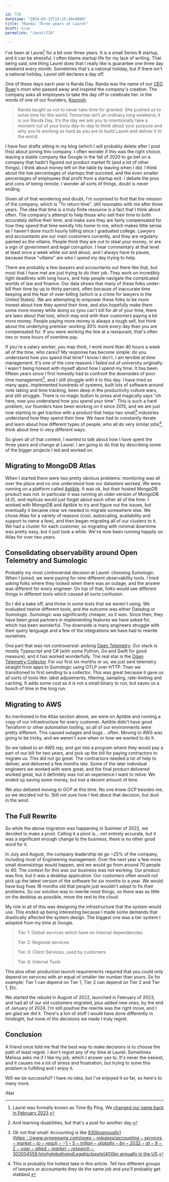 ```yaml
---

id: 728
datetime: "2024-03-15T15:25:48+0000"
title: "Randa: Three years at Laurel"
draft: true
permalink: "/post/728"

---
```


I've been at Laurel[^laurel] for a bit over three years. It is a small Series B startup, and it can be stressful. I often blame startup life for my lack of writing. That being said, one thing Laurel does that I really like is guarantee one three day weekend every month. Sometimes that's a national holiday, but if there isn't a national holiday, Laurel still declares a day off. 

[^laurel]: Laurel was formally known as Time By Ping. We [changed our name back in February 2023](https://www.laurel.ai/resources-post/goodbye-time-by-ping-hello-laurel-the-story-behind-our-new-identity).

One of these days each year is Randa Day. Randa was the name of our [CEO Ryan](https://www.linkedin.com/in/ryan-alshak-72815722/)'s mom who passed away and inspired the company's creation. The company asks all employees to take the day off to celebrate her. In the words of one of our founders, [Kourosh](https://www.linkedin.com/in/kouroshz/):

> Randa taught us not to never take time for granted. She pushed us to solve time for the world. Tomorrow isn’t an ordinary long weekend; it is our Randa Day. It’s the day we ask you to intentionally take a moment out of your busy day-to-day to think about your purpose and why you’re working as hard as you are to build Laurel and deliver it to the world.

I have four drafts sitting in my blog (which I will probably delete after I post this) about joining this company. I often wonder if this was the right choice, leaving a stable company like Google in the fall of 2020 to go bet on a company that hadn't figured out product market fit (and a lot of other things). I think about money left on the table by leaving when I did. I think about the low percentages of startups that succeed, and the even smaller percentages of employees that profit from a startup exit. I debate the pros and cons of being remote. I wonder all sorts of things, doubt is never ending.

Given all of that wondering and doubt, I'm surprised to find that the mission of the company, which is "To return time", still resonates with me after three years. The idea that time is a truly finite resource is a fact that I think about often. The company's attempt to help those who sell their time to both accurately define their time, and make sure they are fairly compensated for how they spend that time weirdly hits home to me, which makes little sense as I haven't done much hourly billing since I graduated college. Lawyers and accountants are our main customers currently, and they are regularly painted as the villains. People think they are out to steal your money, or are a sign of government and legal corruption. I hear commentary at that level at least once a week while out and about, and I always have to pause, because these "villains" are who I spend my day trying to help. 

There are probably a few lawyers and accountants out there like that, but most that I have met are just trying to do their job. They work on incredibly tight deadlines with long hours, and help people navigate the complicated worlds of law and finance. Our data shows that many of these folks under-bill their time by up to thirty percent, often because of inaccurate time keeping and the fear of over-billing (which is a crime for lawyers in the United States). We are attempting to empower these folks to be more honest about how they spend their time, and also hopefully make them some more money while doing so (you can't bill for all of your time, there are laws about that too), which may end with their customers paying a bit more money. People paying more money is always a tough sell, but think about the underlying premise: working 30% more every day than you are compensated for. If you were working the line at a restaurant, that's often two or more hours of overtime pay.

If you're a salary worker, you may think, I work more than 40 hours a week all of the time, who cares? My response has become simple: do you understand how you spend that time? I know I don't. I am terrible at time management. It's one of the core reasons I failed out of university originally: I wasn't being honest with myself about how I spend my time. It has been fifteen years since I first honestly had to confront the downsides of poor time management[^disabilities], and I still struggle with it to this day. I have tried so many apps, implemented hundreds of systems, built lots of software around note taking and time tracking, been deep in the productivity culture wars, and still struggle. There is no magic button to press and magically says "oh here, now you understand how you spend your time". This is such a hard problem, our founders have been working on it since 2015, and we are just now starting to get traction with a product that helps two small[^size] industries understand how they spend their time. We have had to constantly iterate and learn about how different types of people, who all do very similar jobs[^hottake], think about time in very different ways.

[^size]: Ok not that small: Accounting is like [$630bn annually](https://www.prnewswire.com/news-releases/accounting-services-market-to-reach--1-5-trillion-globally-by-2032-at-9-2-cagr-allied-market-research-302004559.html) globally and Legal is close to [$400bn annually in the US](https://www.grandviewresearch.com/industry-analysis/us-legal-services-market-report).
[^disabilities]: And learning disabilities, but that's a post for another day.
[^hottake]: This is probably the hottest take in this article. Tell two different groups of lawyers or accountants they do the same job and you'll probably get stabbed.

So given all of that context, I wanted to talk about how I have spent the three years and change at Laurel. I am going to do that by describing some of the bigger projects I led and worked on.

## Migrating to MongoDB Atlas

When I started there were two pretty obvious problems: monitoring was all over the place and no one understood how our datastore worked. We were running on a platform called [Aptible](https://www.aptible.com/). It was ok, but their hosted MongoDB product was not. In particular it was running an older version of MongoDB (4.0), and replicas would just forget about each other all of the time. I worked with MongoDB and Aptible to try and figure out the issues, but eventually it became clear we needed to migrate somewhere else. We chose Atlas for a variety of reasons (cost, autoscaling, availability and support to name a few), and then began migrating all of our clusters to it. We had a cluster for each customer, so migrating with minimal downtime was pretty easy, but it just took a while. We've now been running happily on Atlas for over two years.

## Consolidating observability around Open Telemetry and Sumologic

Probably my most controversial decision at Laurel: choosing Sumologic. When I joined, we were paying for nine different observability tools. I tried asking folks where they looked when there was an outage, and the answer was different for every engineer. On top of that, folks would see different things in different tools which caused all sorts confusion.

So I did a bake off, and threw in some tools that we weren't using. We evaluated twelve different tools, and the outcome was either Datadog or Sumologic. Sumologic was significantly cheaper, so it won. Since then, they have been great partners in implementing features we have asked for, which has been wonderful. The downside is many engineers struggle with their query language and a few of the integrations we have had to rewrite ourselves.

One part that was not controversial: picking [Open Telemetry](https://opentelemetry.io/). Our stack is mostly Typescript and C# (with some Python, Go and Swift for good measure), and it has worked wonderfully. The real star is the [Open Telemetry Collector](https://github.com/open-telemetry/opentelemetry-collector). For our first six months or so, we just sent telemetry straight from apps to Sumologic using OTLP over HTTP. Then we transitioned to first sending to a collector. This was great because it gave us all sorts of tools like: label adjustments, filtering, sampling, rate-limiting and caching. It adds some cost as it is not a small binary to run, but saves us a bunch of time in the long run.

## Migrating to AWS

As mentioned in the Atlas section above, we were on Aptible and running a copy of our infrastructure for every customer. Aptible didn't have good Terraform or other automation tooling, so all of our environments were pretty different. This caused outages and bugs... often. Moving to AWS was going to be tricky, and we weren't sure when or how we wanted to do it.

So we talked to an AWS rep, and got into a program where they would pay a part of our bill for two years, and pick up the bill for paying contractors to migrate us. This did not go great. The contractors needed a lot of help to deliver, and delivered a few months late. Some of the later individual engineers we worked with were great, and the final product delivered worked great, but it definitely was not an experience I want to relive. We ended up saving some money, but lost a decent amount of time.

We also debated moving to GCP at this time. No one knew GCP besides me, so we decided not to. Still not sure how I feel about that decision, but dust in the wind.

## The Full Rewrite

So while the above migration was happening in Summer of 2022, we decided to make a pivot. Calling it a pivot is... not entirely accurate, but it was a significant enough change to the business, there is no other good word for it.

In July and August, the company leadership let go ~25% of the company, including most of Engineering management. Over the next year a few more small downsizings would happen, and we would go from around 70 people to 40. The context for this was our business was not working. Our product was fine, but it was a desktop application. Our customers often would not pick up the latest version of the software for six months to a year. We would have bug fixes 18 months old that people just wouldn't adopt to fix their problems. So our solution was to rewrite most things, so there was as little on the desktop as possible, move the rest to the cloud.

My role in all of this was designing the infrastructure that the system would use. This ended up being interesting because I made some demands that drastically affected the system design. The biggest one was a tier system I adopted from my time at Google.

> Tier 1: Global services which have no internal dependencies.
> 
> Tier 2: Regional services
> 
> Tier 3: Client Services, used by customers
> 
> Tier 4: Internal Tools

This plus other production launch requirements required that you could only depend on services with an equal of smaller tier number than yours. So for example: Tier 1 can depend on Tier 1, Tier 2 can depend on Tier 2 and Tier 1, Etc.

We started the rebuild in August of 2022, launched in February of 2023, and had all of our old customers migrated, plus added new ones, by the end of January of 2024. I'm still positive the rewrite was the right move, and I am glad we did it. There's a ton of stuff I would have done differently in hindsight, but none of the decisions we made I truly regret. 

## Conclusion

A friend once told me that the best way to make decisions is to choose the path of least regret. I don't regret any of my time at Laurel. Sometimes Melissa asks me if I like my job, which I answer yes to. It's never the easiest, and it causes me a lot of stress and frustration, but trying to solve this problem is fulfilling and I enjoy it.

Will we be successful? I have no idea, but I've enjoyed it so far, so here's to many more.

/Nat
